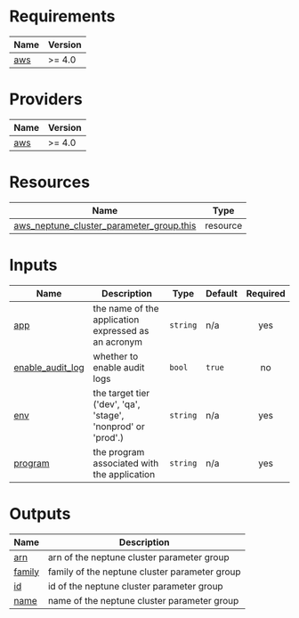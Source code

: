 <!-- BEGIN_TF_DOCS -->
# Requirements

| Name | Version |
|------|---------|
| <a name="requirement_aws"></a> [aws](#requirement\_aws) | >= 4.0 |

# Providers

| Name | Version |
|------|---------|
| <a name="provider_aws"></a> [aws](#provider\_aws) | >= 4.0 |

# Resources

| Name | Type |
|------|------|
| [aws_neptune_cluster_parameter_group.this](https://registry.terraform.io/providers/hashicorp/aws/latest/docs/resources/neptune_cluster_parameter_group) | resource |

# Inputs

| Name | Description | Type | Default | Required |
|------|-------------|------|---------|:--------:|
| <a name="input_app"></a> [app](#input\_app) | the name of the application expressed as an acronym | `string` | n/a | yes |
| <a name="input_enable_audit_log"></a> [enable\_audit\_log](#input\_enable\_audit\_log) | whether to enable audit logs | `bool` | `true` | no |
| <a name="input_env"></a> [env](#input\_env) | the target tier ('dev', 'qa', 'stage', 'nonprod' or 'prod'.) | `string` | n/a | yes |
| <a name="input_program"></a> [program](#input\_program) | the program associated with the application | `string` | n/a | yes |

# Outputs

| Name | Description |
|------|-------------|
| <a name="output_arn"></a> [arn](#output\_arn) | arn of the neptune cluster parameter group |
| <a name="output_family"></a> [family](#output\_family) | family of the neptune cluster parameter group |
| <a name="output_id"></a> [id](#output\_id) | id of the neptune cluster parameter group |
| <a name="output_name"></a> [name](#output\_name) | name of the neptune cluster parameter group |
<!-- END_TF_DOCS -->